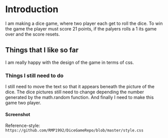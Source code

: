 # Introduction
I am making a dice game, where two player each get to roll the dice. To win the game the player must score 21 points, if the palyers rolls a 1 its game over and the score resets.
## Things that I like so far
I am really happy with the design of the game in terms of css.
### Things I still need to do 
I still need to move the text so that it appears beneath the picture of the dice. The dice pictures still need to change depending the number generated by the math.random function. And finally I need to make this game two player.
#### Screenshot

Reference-style:
```https://github.com/RMP1992/DiceGameRepo/blob/master/style.css```